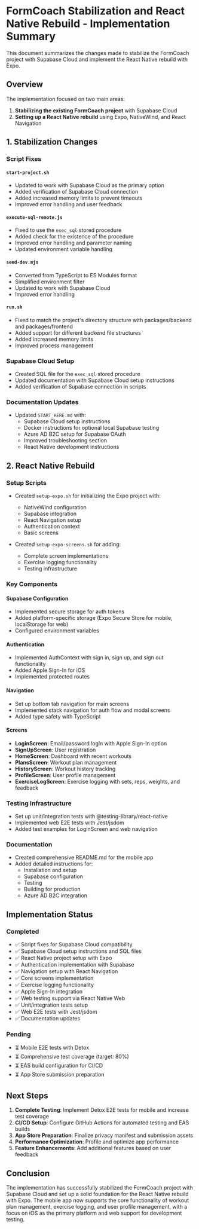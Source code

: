 # FormCoach Stabilization and React Native Rebuild - Implementation Summary

This document summarizes the changes made to stabilize the FormCoach project with Supabase Cloud and implement the React Native rebuild with Expo.

## Overview

The implementation focused on two main areas:
1. **Stabilizing the existing FormCoach project** with Supabase Cloud
2. **Setting up a React Native rebuild** using Expo, NativeWind, and React Navigation

## 1. Stabilization Changes

### Script Fixes

#### `start-project.sh`
- Updated to work with Supabase Cloud as the primary option
- Added verification of Supabase Cloud connection
- Added increased memory limits to prevent timeouts
- Improved error handling and user feedback

#### `execute-sql-remote.js`
- Fixed to use the `exec_sql` stored procedure
- Added check for the existence of the procedure
- Improved error handling and parameter naming
- Updated environment variable handling

#### `seed-dev.mjs`
- Converted from TypeScript to ES Modules format
- Simplified environment filter
- Updated to work with Supabase Cloud
- Improved error handling

#### `run.sh`
- Fixed to match the project's directory structure with packages/backend and packages/frontend
- Added support for different backend file structures
- Added increased memory limits
- Improved process management

### Supabase Cloud Setup

- Created SQL file for the `exec_sql` stored procedure
- Updated documentation with Supabase Cloud setup instructions
- Added verification of Supabase connection in scripts

### Documentation Updates

- Updated `START_HERE.md` with:
  - Supabase Cloud setup instructions
  - Docker instructions for optional local Supabase testing
  - Azure AD B2C setup for Supabase OAuth
  - Improved troubleshooting section
  - React Native development instructions

## 2. React Native Rebuild

### Setup Scripts

- Created `setup-expo.sh` for initializing the Expo project with:
  - NativeWind configuration
  - Supabase integration
  - React Navigation setup
  - Authentication context
  - Basic screens

- Created `setup-expo-screens.sh` for adding:
  - Complete screen implementations
  - Exercise logging functionality
  - Testing infrastructure

### Key Components

#### Supabase Configuration
- Implemented secure storage for auth tokens
- Added platform-specific storage (Expo Secure Store for mobile, localStorage for web)
- Configured environment variables

#### Authentication
- Implemented AuthContext with sign in, sign up, and sign out functionality
- Added Apple Sign-In for iOS
- Implemented protected routes

#### Navigation
- Set up bottom tab navigation for main screens
- Implemented stack navigation for auth flow and modal screens
- Added type safety with TypeScript

#### Screens
- **LoginScreen**: Email/password login with Apple Sign-In option
- **SignUpScreen**: User registration
- **HomeScreen**: Dashboard with recent workouts
- **PlansScreen**: Workout plan management
- **HistoryScreen**: Workout history tracking
- **ProfileScreen**: User profile management
- **ExerciseLogScreen**: Exercise logging with sets, reps, weights, and feedback

### Testing Infrastructure

- Set up unit/integration tests with @testing-library/react-native
- Implemented web E2E tests with Jest/jsdom
- Added test examples for LoginScreen and web navigation

### Documentation

- Created comprehensive README.md for the mobile app
- Added detailed instructions for:
  - Installation and setup
  - Supabase configuration
  - Testing
  - Building for production
  - Azure AD B2C integration

## Implementation Status

### Completed
- ✅ Script fixes for Supabase Cloud compatibility
- ✅ Supabase Cloud setup instructions and SQL files
- ✅ React Native project setup with Expo
- ✅ Authentication implementation with Supabase
- ✅ Navigation setup with React Navigation
- ✅ Core screens implementation
- ✅ Exercise logging functionality
- ✅ Apple Sign-In integration
- ✅ Web testing support via React Native Web
- ✅ Unit/integration tests setup
- ✅ Web E2E tests with Jest/jsdom
- ✅ Documentation updates

### Pending
- ⏳ Mobile E2E tests with Detox
- ⏳ Comprehensive test coverage (target: 80%)
- ⏳ EAS build configuration for CI/CD
- ⏳ App Store submission preparation

## Next Steps

1. **Complete Testing**: Implement Detox E2E tests for mobile and increase test coverage
2. **CI/CD Setup**: Configure GitHub Actions for automated testing and EAS builds
3. **App Store Preparation**: Finalize privacy manifest and submission assets
4. **Performance Optimization**: Profile and optimize app performance
5. **Feature Enhancements**: Add additional features based on user feedback

## Conclusion

The implementation has successfully stabilized the FormCoach project with Supabase Cloud and set up a solid foundation for the React Native rebuild with Expo. The mobile app now supports the core functionality of workout plan management, exercise logging, and user profile management, with a focus on iOS as the primary platform and web support for development testing.